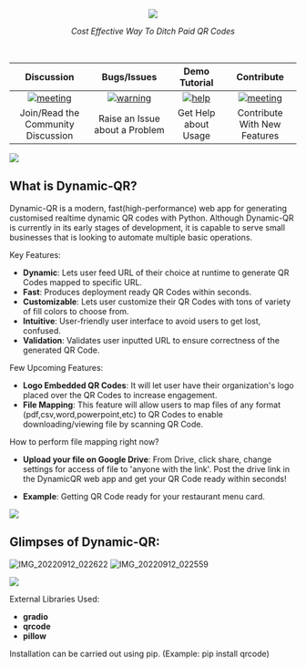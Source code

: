 <p align="center">
<img src="https://user-images.githubusercontent.com/78873223/189544780-ea6a2cda-5711-4914-b0c8-c48d0458fbcd.PNG">
</p>
<p align="center">
    <em>Cost Effective Way To Ditch Paid QR Codes</em>
</p><br>

| **Discussion** | **Bugs/Issues** | **Demo Tutorial** | **Contribute** |
| :---: | :---: | :---: | :---: |
| [![meeting](https://user-images.githubusercontent.com/6128978/149935812-31266023-cc5b-4c98-a416-1d4cf8800c0c.png)](https://github.com/devfinwiz/Dynamic-QR/discussions) | [![warning](https://user-images.githubusercontent.com/6128978/149936142-04d7cf1c-5bc5-45c1-a8e4-015454a2de48.png)](https://github.com/devfinwiz/Dynamic-QR/issues/new/choose) | [![help](https://user-images.githubusercontent.com/6128978/149937331-5ee5c00a-748d-4fbf-a9f9-e2273480d8a2.png)](https://github.com/devfinwiz/Dynamic-QR/raw/master/Tutorial.mp4) | [![meeting](https://user-images.githubusercontent.com/6128978/149935812-31266023-cc5b-4c98-a416-1d4cf8800c0c.png)](https://github.com/devfinwiz/Dynamic-QR/fork)
| Join/Read the Community Discussion | Raise an Issue about a Problem | Get Help about Usage | Contribute With New Features |

![](https://i.imgur.com/waxVImv.png) 

## What is Dynamic-QR?

Dynamic-QR is a modern, fast(high-performance) web app for generating customised realtime dynamic QR codes with Python. Although Dynamic-QR is currently in its early stages of development, it is capable to serve small businesses that is looking to automate multiple basic operations. 

Key Features:

* **Dynamic**: Lets user feed URL of their choice at runtime to generate QR Codes mapped to specific URL. 
* **Fast**: Produces deployment ready QR Codes within seconds. 
* **Customizable**: Lets user customize their QR Codes with tons of variety of fill colors to choose from.
* **Intuitive**: User-friendly user interface to avoid users to get lost, confused. 
* **Validation**: Validates user inputted URL to ensure correctness of the generated QR Code.

Few Upcoming Features:

* **Logo Embedded QR Codes**: It will let user have their organization's logo placed over the QR Codes to increase engagement.
* **File Mapping**: This feature will allow users to map files of any format (pdf,csv,word,powerpoint,etc) to QR Codes to enable downloading/viewing file by scanning QR Code.

How to perform file mapping right now? 

* **Upload your file on Google Drive**: From Drive, click share, change settings for access of file to 'anyone with the link'. Post the drive link in the DynamicQR web app and get your QR Code ready within seconds!

* **Example**: Getting QR Code ready for your restaurant menu card. 

![](https://i.imgur.com/waxVImv.png) 

## Glimpses of Dynamic-QR:

![IMG_20220912_022622](https://user-images.githubusercontent.com/78873223/189548594-712940ed-9c98-4d84-930a-2a62f4a6a69c.png)
![IMG_20220912_022559](https://user-images.githubusercontent.com/78873223/189548598-27205352-0f7c-41ae-8413-70f1dd413b7d.png)

![](https://i.imgur.com/waxVImv.png) 

External Libraries Used: 

* **gradio**
* **qrcode**
* **pillow**

Installation can be carried out using pip. (Example: pip install qrcode)


